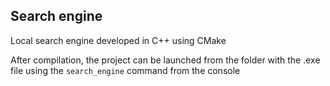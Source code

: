 ## Search engine

Local search engine developed in C++ using CMake

After compilation, the project can be launched from the folder with the .exe file using the ```search_engine``` command from the console
